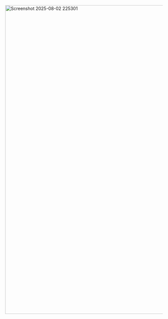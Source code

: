 <img width="1856" height="985" alt="Screenshot 2025-08-02 225301" src="https://github.com/user-attachments/assets/e37cd56c-cc29-4637-b8d0-f269b2350a87" />
